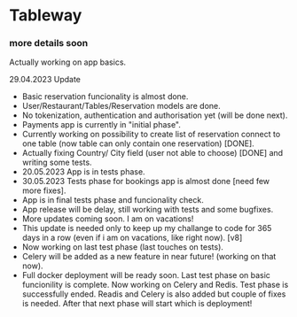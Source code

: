 # Tableway
### more details soon ###
Actually working on app basics. 

29.04.2023 Update
- Basic reservation funcionality is almost done. 
- User/Restaurant/Tables/Reservation models are done. 
- No tokenization, authentication and authorisation yet (will be done next).
- Payments app is currently in "initial phase". 
- Currently working on possibility to create list of reservation connect to one table (now table can only contain one reservation) [DONE]. 
- Actually fixing Country/ City field (user not able to choose) [DONE] and writing some tests. 
- 20.05.2023 App is in tests phase.
- 30.05.2023 Tests phase for bookings app is almost done [need few more fixes].
- App is in final tests phase and funcionality check.
- App release will be delay, still working with tests and some bugfixes. 
- More updates coming soon. I am on vacations!
- This update is needed only to keep up my challange to code for 365 days in a row (even if i am on vacations, like right now). [v8]
- Now working on last test phase (last touches on tests).
- Celery will be added as a new feature in near future! (working on that now).
- Full docker deployment will be ready soon. 
Last test phase on basic funcionility is complete. Now working on Celery and Redis.
Test phase is successfully ended.
Readis and Celery is also added but couple of fixes is needed. After that next phase will start which is deployment!
